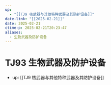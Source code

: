 ```yaml
---
up:
  - "[[TJ9 核武器与其他特种武器及其防护设备]]"
date-link: "[[2025-02-21]]"
date: 2025-02-21
ctime-p: 2025-02-21T20:23:47
aliases:
  - 生物武器及防护设备
---
```


# TJ93 生物武器及防护设备

- up: [[TJ9 核武器与其他特种武器及其防护设备]]
